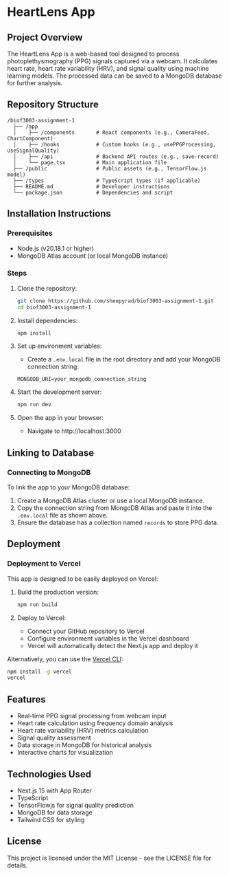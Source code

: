 # HeartLens App

## Project Overview

The HeartLens App is a web-based tool designed to process photoplethysmography (PPG) signals captured via a webcam. It calculates heart rate, heart rate variability (HRV), and signal quality using machine learning models. The processed data can be saved to a MongoDB database for further analysis.

## Repository Structure

```
/biof3003-assignment-1
  ├── /app
  │    ├── /components       # React components (e.g., CameraFeed, ChartComponent)
  │    ├── /hooks            # Custom hooks (e.g., usePPGProcessing, useSignalQuality)
  │    ├── /api              # Backend API routes (e.g., save-record)
  │    └── page.tsx          # Main application file
  ├── /public                # Public assets (e.g., TensorFlow.js model)
  ├── /types                 # TypeScript types (if applicable)
  ├── README.md              # Developer instructions
  └── package.json           # Dependencies and script
```

## Installation Instructions

### Prerequisites
- Node.js (v20.18.1 or higher)
- MongoDB Atlas account (or local MongoDB instance)

### Steps

1. Clone the repository:
   ```bash
   git clone https://github.com/sheepyrad/biof3003-assignment-1.git
   cd biof3003-assignment-1
   ```

2. Install dependencies:
   ```bash
   npm install
   ```

3. Set up environment variables:
   - Create a `.env.local` file in the root directory and add your MongoDB connection string:
   ```
   MONGODB_URI=your_mongodb_connection_string
   ```

4. Start the development server:
   ```bash
   npm run dev
   ```

5. Open the app in your browser:
   - Navigate to http://localhost:3000

## Linking to Database

### Connecting to MongoDB
To link the app to your MongoDB database:
1. Create a MongoDB Atlas cluster or use a local MongoDB instance.
2. Copy the connection string from MongoDB Atlas and paste it into the `.env.local` file as shown above.
3. Ensure the database has a collection named `records` to store PPG data.

## Deployment

### Deployment to Vercel
This app is designed to be easily deployed on Vercel:

1. Build the production version:
   ```bash
   npm run build
   ```

2. Deploy to Vercel:
   - Connect your GitHub repository to Vercel
   - Configure environment variables in the Vercel dashboard
   - Vercel will automatically detect the Next.js app and deploy it

Alternatively, you can use the [Vercel CLI](https://vercel.com/docs/cli):
   ```bash
   npm install -g vercel
   vercel
   ```

## Features

- Real-time PPG signal processing from webcam input
- Heart rate calculation using frequency domain analysis
- Heart rate variability (HRV) metrics calculation
- Signal quality assessment
- Data storage in MongoDB for historical analysis
- Interactive charts for visualization

## Technologies Used

- Next.js 15 with App Router
- TypeScript
- TensorFlowjs for signal quality prediction
- MongoDB for data storage
- Tailwind CSS for styling

## License

This project is licensed under the MIT License - see the LICENSE file for details.
